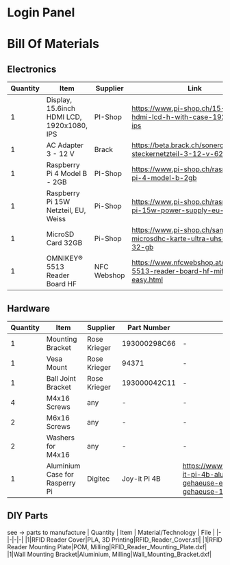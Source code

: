 # Login Panel

# Bill Of Materials

## Electronics
| Quantity | Item | Supplier | Link |
|-|-|-|-|
| 1 |Display, 15.6inch HDMI LCD, 1920x1080, IPS | PI-Shop | https://www.pi-shop.ch/15-6inch-hdmi-lcd-h-with-case-1920x1080-ips|
|1 |AC Adapter 3 - 12 V|Brack|https://beta.brack.ch/sonero-steckernetzteil-3-12-v-626419|
|1|Raspberry Pi 4 Model B - 2GB| PI-Shop|https://www.pi-shop.ch/raspberry-pi-4-model-b-2gb|
|1|Raspberry Pi 15W Netzteil, EU, Weiss|Pi-Shop|https://www.pi-shop.ch/raspberry-pi-15w-power-supply-eu-weiss|
|1|MicroSD Card 32GB|Pi-Shop|https://www.pi-shop.ch/sandisk-microsdhc-karte-ultra-uhs-i-a1-32-gb|
|1|OMNIKEY® 5513 Reader Board HF|NFC Webshop|https://www.nfcwebshop.at/omnikeyr-5513-reader-board-hf-mifare-easy.html|

## Hardware
| Quantity | Item | Supplier | Part Number | Info|
|-|-|-|-|-|
|1|Mounting Bracket|Rose Krieger|193000298C66|-|
|1|Vesa Mount|Rose Krieger|94371|-|
|1|Ball Joint Bracket|Rose Krieger|193000042C11|-|
|4|M4x16 Screws|any|-|-|
|2|M6x16 Screws|any|-|-|
|2|Washers for M4x16 |any|-|-|
|1| Aluminium Case for Rasperry Pi |Digitec|Joy-it Pi 4B|https://www.digitec.ch/de/s1/product/joy-it-pi-4b-aluminium-gehaeuse-gehaeuse-elektronikzubehoer-gehaeuse-12043200?supplier=406802|

## DIY Parts
see -> parts to manufacture
| Quantity | Item | Material/Technology | File |
|-|-|-|-|
|1|RFID Reader Cover|PLA, 3D Printing|RFID_Reader_Cover.stl|
|1|RFID Reader Mounting Plate|POM, Milling|RFID_Reader_Mounting_Plate.dxf|
|1|Wall Mounting Bracket|Aluminium, Milling|Wall_Mounting_Bracket.dxf|
